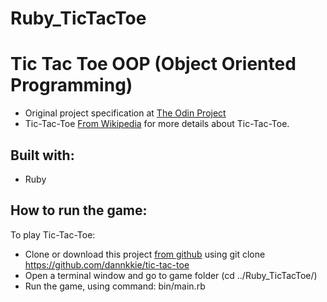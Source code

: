 # Ruby_TicTacToe

# Tic Tac Toe OOP (Object Oriented Programming)

-   Original project specification at [The Odin Project](https://www.theodinproject.com/courses/ruby-programming/lessons/oop)
-   Tic-Tac-Toe [From Wikipedia](https://en.wikipedia.org/wiki/Tic-tac-toe) for more details about Tic-Tac-Toe.

## Built with:

-   Ruby

## How to run the game:

To play Tic-Tac-Toe:

-   Clone or download this project [from github](https://github.com/dannkkie/tic-tac-toe) using git clone https://github.com/dannkkie/tic-tac-toe
- 	Open a terminal window and go to game folder (cd ../Ruby_TicTacToe/)   
-   Run the game, using command: bin/main.rb
